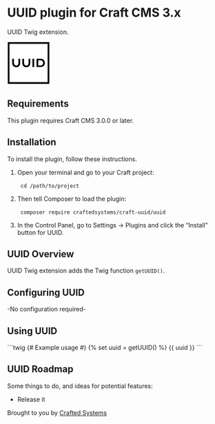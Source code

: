 # UUID plugin for Craft CMS 3.x

UUID Twig extension.

![Screenshot](resources/img/plugin-logo.png)

## Requirements

This plugin requires Craft CMS 3.0.0 or later.

## Installation

To install the plugin, follow these instructions.

1. Open your terminal and go to your Craft project:

        cd /path/to/project

2. Then tell Composer to load the plugin:

        composer require craftedsystems/craft-uuid/uuid

3. In the Control Panel, go to Settings → Plugins and click the “Install” button for UUID.

## UUID Overview

UUID Twig extension adds the Twig function `getUUID()`.

## Configuring UUID

-No configuration required-

## Using UUID

´´´twig
{# Example usage #}
{% set uuid = getUUID() %}
{{ uuid }}
´´´

## UUID Roadmap

Some things to do, and ideas for potential features:

* Release it

Brought to you by [Crafted Systems](https://www.crafted.systems)
